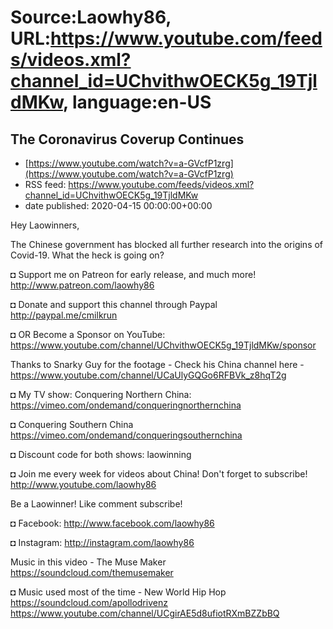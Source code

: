 # Source:Laowhy86, URL:https://www.youtube.com/feeds/videos.xml?channel_id=UChvithwOECK5g_19TjldMKw, language:en-US

## The Coronavirus Coverup Continues
 - [https://www.youtube.com/watch?v=a-GVcfP1zrg](https://www.youtube.com/watch?v=a-GVcfP1zrg)
 - RSS feed: https://www.youtube.com/feeds/videos.xml?channel_id=UChvithwOECK5g_19TjldMKw
 - date published: 2020-04-15 00:00:00+00:00

Hey Laowinners,

The Chinese government has blocked all further research into the origins of Covid-19. What the heck is going on?

◘ Support me on Patreon for early release, and much more! http://www.patreon.com/laowhy86

◘ Donate and support this channel through Paypal http://paypal.me/cmilkrun

◘ OR Become a Sponsor on YouTube:
https://www.youtube.com/channel/UChvithwOECK5g_19TjldMKw/sponsor

Thanks to Snarky Guy for the footage - Check his China channel here - https://www.youtube.com/channel/UCaUlyGQGo6RFBVk_z8hqT2g

◘ My TV show: Conquering Northern China:
https://vimeo.com/ondemand/conqueringnorthernchina

◘ Conquering Southern China
https://vimeo.com/ondemand/conqueringsouthernchina

◘ Discount code for both shows: laowinning

◘ Join me every week for videos about China! Don't forget to subscribe!
http://www.youtube.com/laowhy86

Be a Laowinner!
Like comment subscribe!

◘ Facebook:
http://www.facebook.com/laowhy86

◘ Instagram: 
http://instagram.com/laowhy86

Music in this video - The Muse Maker
https://soundcloud.com/themusemaker

◘ Music used most of the time - New World Hip Hop
https://soundcloud.com/apollodrivenz
https://www.youtube.com/channel/UCgirAE5d8ufiotRXmBZZbBQ

